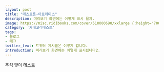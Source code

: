 ```yaml
---
layout: post
title: "테스트용-아르테미스"
description: 미리보기 화면에는 어떻게 표시 될지.
image: https://misc.ridibooks.com/cover/510000690/xxlarge {:height="700px" width="400px"} 
category: '카테고리테스트'
tags:
- 블로그
- 태그
twitter_text: 트위터 게시글은 이렇게 갑니다.
introduction: 미리보기 화면에는 이렇게 표시됩니다2.
---
```

 
추석 맞이 테스트
